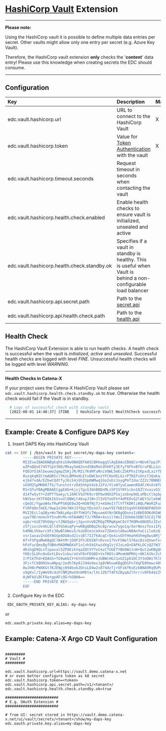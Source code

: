 # [HashiCorp Vault](https://www.vaultproject.io/) Extension

---

**Please note:**

Using the HashiCorp vault it is possible to define multiple data entries per secret. Other vaults might allow only one
entry per secret (e.g. Azure Key Vault).

Therefore, the HashiCorp vault extension **only** checks the '**content**' data entry! Please use this knowledge when
creating secrets the EDC should consume.

---

## Configuration

| Key                                         | Description                                                                                                      | Mandatory | Default          |
|:--------------------------------------------|:-----------------------------------------------------------------------------------------------------------------|-----------|------------------|
| edc.vault.hashicorp.url                     | URL to connect to the HashiCorp Vault                                                                            | X         ||     |
| edc.vault.hashicorp.token                   | Value for [Token Authentication](https://www.vaultproject.io/docs/auth/token) with the vault                     | X         ||     |
| edc.vault.hashicorp.timeout.seconds         | Request timeout in seconds when contacting the vault                                                             |           | `30`             |
| edc.vault.hashicorp.health.check.enabled    | Enable health checks to ensure vault is initialized, unsealed and active                                         |           | `true`           |
| edc.vault.hashicorp.health.check.standby.ok | Specifies if a vault in standby is healthy. This is useful when Vault is behind a non-configurable load balancer |           | `false`          |
| edc.vault.hashicorp.api.secret.path         | Path to the [secret api](https://www.vaultproject.io/api-docs/secret/kv/kv-v1)                                   |           | `/v1/secret`     |
| edc.vault.hashicorp.api.health.check.path   | Path to the [health api](https://www.vaultproject.io/api-docs/system/health)                                     |           | `/v1/sys/health` |

## Health Check

The HashiCorp Vault Extension is able to run health checks. A health check is successful when the vault is _initialized_, _active_ and _unsealed_. Successful health checks are logged with level _FINE_. Unsuccessful health checks will be logged 
with level _WARNING_.

---
**Health Checks in Catena-X**

If your project uses the Catena-X HashiCorp Vault please set `edc.vault.hashicorp.health.check.standby.ok` to _true_. Otherwise the health check would fail if the Vault is in standby.
```bash
  # Logs of successful check with standby vault
  [2022-08-01 14:48:37] [FINE   ] HashiCorp Vault HealthCheck successful. HashicorpVaultHealthResponsePayload(isInitialized=true, isSealed=false, isStandby=true, isPerformanceStandby=false, replicationPerformanceMode=disabled,replicationDrMode=disabled, serverTimeUtc=1659365317, version=1.9.2, clusterName=vault-cluster-4b193c26, clusterId=83fabd45-685d-7f8d-9495-18fab6f50d5e)
```

---

## Example: Create & Configure DAPS Key

1. Insert DAPS Key into HashiCorp Vault

```bash
cat << EOF | /bin/vault kv put secret/my-daps-key content=-
        -----BEGIN PRIVATE KEY-----
        MIIEvwIBADANBgkqhkiG9w0BAQEFAASCBKkwggSlAgEAAoIBAQCv+NUvK7ppJPiM
        wZPaQQxE745T5pV38O/Mkay5m82nnd5BoMoCdhhRTy3Efy79FhvBfGruFBLLGzsQ
        FOEUY53Albeumo2gmpZSKjJR/M2ifK4MTaRniVOWL5mEcZSKPhsItKpxdLaiYfB6
        8uzqkqNICtmAQRSclYKzLBM9xHLEtxDWCbnzYFCHoOELGi+PTNIFsUnsT3QuKaJ/
        ejb47vdA/EZbwCQdtTyJ6i54jGhZUp0WMwq1Go2uhzJsygPmT2da/ZZZc7BNNEQE
        sUSMZSpMH807TG/TunstotrzO4ShhpV4zbJ2FV/VlxH7yuCawmnR84F/KnXs9fUc
        RSrQfuYBAgMBAAECggEAO+KjsjTgcG3bhBNQnMLsSP15Y0Yicbn18ZlVvaivGS7Z
        d14fwSytY+ZdPfTGaey/L16HCVSdfK9cr0Fbw9OO2P5ajzobnp9dLsMbctlkpbpm
        hNtbarzKTF8QkIkSsuUl0BWjt46vpJ1N+Jl5VO7oUFkY4dPEDvG2lAEY3zlekWDm
        cQeOC/YgpoW4xfRwPPS6QE0w3Q+H5NfNjfz+mSHeItTlVfTKDRliWQLPWeRZFuXh
        FlRFUQnTmEE/9wpIe3Hn7WXJ3fQqcYDzxU7/zwwY9I7bB15SgVHlR0ENDPAD5X8F
        MVZ3EcLlqGBy+WvTWALp6pc8YfhW3fiTWyuamXtNrQKBgQDonsIzBKEOOKdKGW0e
        uyw79ErmnmzkY5nuMrMxrmTA4WKCfJ/YRRA+4sxiltWsIJ3UkHe3OBCSSCdj79hb
        ugb/+UzE70hOdgrct2NUQqbrj3gvsVvU8ZRQgTRMqKpmC0zY7KOMx6NU85z3IvS1
        z5fjszcUv4kLQlldYGSAuqPy+wKBgQDBqIkc8p/wcw7ygo1q/GerNeszfoxiIFp8
        h4RWLVhkwrcXFz30wBlUWuv5/kxU8tmJcmXxe72EmUstd6wvNOAnYwCiile6zQiJ
        vsr1axavZnGOtNGUp6DUAsd2iviBl7IZ7kAcqCrQo4ivGhfHmahH3hmg8wuAMjYB
        8f+FSPgaMwKBgQC7W4tMrjDOFIFhJEOIWfcRvvxI7VcFSNelS76aiDzsQVwnfxr7
        hPzFucQmsBgfUBHvMADMWGK4f1cCnh5kGtwidXgIsjVJxLeQ+EAPkLOCzQZfW3l8
        dKshgD9QcxTzpaxal5ZPAEikVqaZQtVYToCmzCTUGETYBbOWitnH+Qut2wKBgQC6
        Y6DcSLUhc0xOotLDxv1sbu/aVxF8nFEbDD+Vxf0Otc4MnmUWPRHj+8KlkVkcZcR0
        IrP1kThd+EDAGS+TG9wmbIY+6tH3S8HM+eJUBWcHGJ1xUZ1p61DC3Y3nDWiTKlLT
        3Fi+fCkBOHSku4Npq/2odh7Kp0JJd4o9oxJg0VNhuwKBgQDSFn7dqFE0Xmwc40Vr
        0wJH8cPWXKGt7KJENpj894buk2DniLD4w2x874dzTjrOFi6fKxEzbBNA9Rq9UPo8
        u9gKvl/IyWmV0c4zFCNMjRwVdnkMEte/lXcJZ67T4FXZByqAZlhrr/v0FD442Z9B
        AjWFbUiBCFOo+gpAFcQGrkOQHA==
        -----END PRIVATE KEY-----
        EOF
```

2. Configure Key in the EDC

```bash
 EDC_OAUTH_PRIVATE_KEY_ALIAS: my-daps-key
```

or

```bash
edc.oauth.private.key.alias=my-daps-key
```

## Example: Catena-X Argo CD Vault Configuration


```

#########
# Vault #
#########

edc.vault.hashicorp.url=https://vault.demo.catena-x.net
# or even better configure token as k8 secret
edc.vault.hashicorp.token=<token>
edc.vault.hashicorp.api.secret.path=/v1/<tenant>/
edc.vault.hashicorp.health.check.standby.ok=true

########################
# E.g. OAuth Extension #
########################

# from UI: secret stored in https://vault.demo.catena-x.net/ui/vault/secrets/<tenant>/show/my-daps-key
edc.oauth.private.key.alias=my-daps-key

```